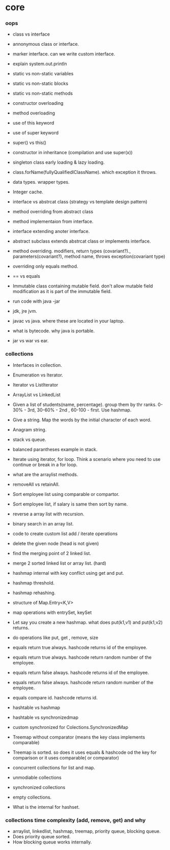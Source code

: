 # core

### oops
* class vs interface
* annonymous class or interface.
* marker interface. can we write custom interface.
* explain system.out.println
* static vs non-static variables
* static vs non-static blocks
* static vs non-static methods
* constructor overloading
* method overloading
* use of this keyword
* use of super keyword
* super() vs this()
* constructor in inheritance (compilation and use super(x))
* singleton class early loading & lazy loading.
* class.forName(fullyQualifiedlClassName). which exception it throws.
* data types. wrapper types.
* Integer cache.

* interface vs abstrcat class (strategy vs template design pattern)
* method overriding from abstract class
* method implementaion from interface.
* interface extending anoter interface.
* abstract subclass extends abstrcat class or implements interface.

* method overriding. modifiers, return types (covariant?)., parameters(covariant?), method name, throws exception(covariant type)
* overriding only equals method.
* == vs equals
* Immutable class containing mutable field. don't allow mutable field modification as it is part of the immutable field.
* run code with java -jar
* jdk, jre jvm.
* javac vs java. where these are located in your laptop.
* what is bytecode. why java is portable.
* jar vs war vs ear.


### collections

* Interfaces in collection.
* Enumeration vs Iterator.
* Iterator vs ListIterator
* ArrayList vs LinkedList
* Given a list of students(name, percentage). group them by thr ranks. 0-30% - 3rd, 30-60% - 2nd , 60-100 - first. Use hashmap.
* Give a string. Map the words by the initial character of each word.
* Anagram string.

* stack vs queue.
* balanced parantheses example in stack.
* Iterate using iterator, for loop. Think a scenario where you need to use continue or break in a for loop.

* what are the arraylist methods.
* removeAll vs retainAll.

* Sort employee list using comparable or compartor.
* Sort employee list, if salary is same then sort by name.

* reverse a array list with recursion.
* binary search in an array list.
* code to create custom list add / iterate operations
* delete the given node (head is not given)
* find the merging point of 2 linked list.
* merge 2 sorted linked list or array list. (hard)

* hashmap internal with key conflict using get and put.
* hashmap threshold.
* hashmap rehashing.
* structure of Map.Entry<K,V>
* map operations with entrySet, keySet
* Let say you create a new hashmap. what does put(k1,v1) and put(k1,v2) returns. 

* do operations like put, get , remove, size
* equals return true always. hashcode returns id of the employee.
* equals return true always. hashcode return random number of the employee.
* equals return false always. hashcode returns id of the employee.
* equals return false always. hashcode return random number of the employee.
* equals compare id. hashcode returns id.

* hashtable vs hashmap
* hashtable vs synchronizedmap
* custom synchronized for Colections.SynchronizedMap
* Treemap without comparator (means the key class implements comparable)
* Treemap is sorted. so does it uses equals & hashcode od the key for comparison or it uses comparable( or comparator)

* concurrent collections for list and map.
* unmodiable collections 
* synchronized collections
* empty collections.

* What is the internal for hashset.

### collections time complexity (add, remove, get) and why
* arraylist, linkedlist, hashmap, treemap, priority queue, blocking queue.
* Does priority queue sorted.
* How blocking queue works internally.


